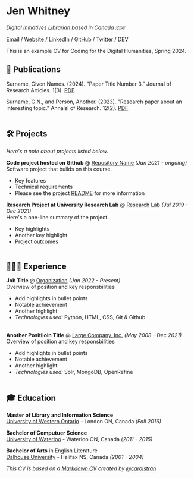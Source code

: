 # Jen Whitney

_Digital Initiatives Librarian based in Canada 🇨🇦_ <br>

[Email](mailto:hello@example.com) / [Website](https://not-a-site.com/) / [LinkedIn](https://not-a-site.com/) / [GitHub](https://not-a-site.com/) / [Twitter](https://not-a-site.com/) / [DEV](https://not-a-site.com/)

This is an example CV for Coding for the Digital Humanities, Spring 2024.

## 📄 Publications

Surname, Given Names. (2024). "Paper Title Number 3." Journal of Research Articles. 1(3). [PDF](https://example.com/files/paper3.pdf)

Surname, G.N., and Person, Another. (2023). "Research paper about an interesting topic." Annalsl of Research. 12(2). [PDF](https://example.com/files/paper3.pdf)
<br><br>

## 🛠️ Projects

_Here's a note about projects listed below._

**Code project hosted on Github** @ [Repository Name](https://github.com/cu-library/cuirator) _(Jan 2021 - ongoing)_ <br>
Software project that builds on this course.
  - Key features
  - Technical requirements
  - Please see the project [README](https://github.com/cu-library/etddepositor/blob/main/READMEmd) for more information

**Research Project at University Research Lab** @ [Research Lab](https://example.com/) _(Jul 2019 - Dec 2021)_ <br>
Here's a one-line summary of the project.
  - Key highlights 
  - Another key highlight
  - Project outcomes 
  <br><br>


## 👩🏼‍💻 Experience

**Job Title** @ [Organization](https://example.com/) _(Jan 2022 - Present)_ <br>
Overview of position and key responsbilities
  - Add highlights in bullet points
  - Notable achievement 
  - Another highlight
  - _Technologies used:_ Python, HTML, CSS, Git & Github
<br><br>

**Another Positiioin Title** @ [Large Company, Inc.](https://example.com/) _(May 2008 - Dec 2021)_ <br>
Overview of position and key responsbilities
  - Add highlights in bullet points
  - Notable achievement 
  - Another highlight
  - _Technologies used:_ Solr, MongoDB, OpenRefine
<br><br>

## 🎓 Education

**Master of Library and Information Science**<br>
[University of Western Ontario](https://uwo.ca/) - London ON, Canada _(Fall 2016)_

**Bachelor of Computuer Science** <br>
[University of Waterloo](https://uwaterloo.ca/) - Waterloo ON, Canada _(2011 - 2015)_

**Bachelor of Arts** in English Literature<br>
[Dalhouse University](https://dal.ca/) - Halifax NS, Canada _(2001 - 2004)_

*This CV is based on a [Markdown CV](https://github.com/carolstran/cv) created by [@carolstran](https://github.com/carolstran)*

